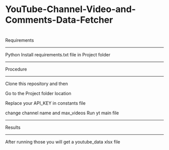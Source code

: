 # YouTube-Channel-Video-and-Comments-Data-Fetcher

#
Requirements
****
Python
Install requirements.txt file in Project folder
****
Procedure
****
Clone this repository and then

Go to the Project folder location

Replace your API_KEY in constants file

change channel name and max_videos
Run yt main file

****
Results
****
After running those you will get a youtube_data xlsx file
